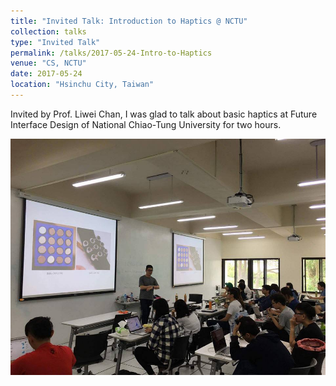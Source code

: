 ```yaml
---
title: "Invited Talk: Introduction to Haptics @ NCTU"
collection: talks
type: "Invited Talk"
permalink: /talks/2017-05-24-Intro-to-Haptics
venue: "CS, NCTU"
date: 2017-05-24
location: "Hsinchu City, Taiwan"
---
```


Invited by Prof. Liwei Chan, I was glad to talk about basic haptics at Future Interface Design of National Chiao-Tung University for two hours.

<img src='/images/intro_to_haptics_1.jpg'>
